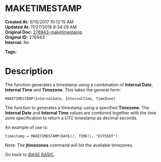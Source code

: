 # MAKETIMESTAMP

**Created At:** 9/15/2017 10:12:15 AM  
**Updated At:** 11/27/2018 8:34:29 AM  
**Original Doc:** [276943-maketimestamp](https://docs.jbase.com/36868-jbase-basic/276943-maketimestamp)  
**Original ID:** 276943  
**Internal:** No  

**Tags:**
<badge text='system time' vertical='middle' />

# Description

The function generates a timestamp using a combination of **Internal Date**, **Internal Time** and **Timezone**. This takes the general form:

```
MAKETIMESTAMP(InternalDate, InternalTime, TimeZone)
```



The function to generates a timestamp using a specified **Timezone**. The **Internal Date** and **Internal Time** values are combined together with the time zone specification to return a UTC timestamp as decimal seconds.

An example of use is:

```
timestamp = MAKETIMESTAMP(DATE(), TIME(), "EST5EDT")
```

Note: The **jtimezones** command will list the available timezones.

Go back to [jBASE BASIC](./../jbase-basic-programmers-reference-guide).
